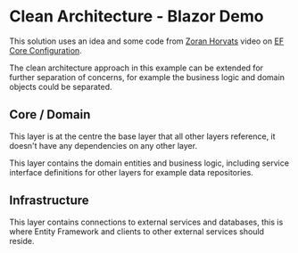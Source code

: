 # Clean Architecture - Blazor Demo

This solution uses an idea and some code from [Zoran Horvats](https://www.youtube.com/@zoran-horvat/featured) video on
[EF Core Configuration](https://www.youtube.com/watch?v=xpm2nRpvvA8).

The clean architecture approach in this example can be extended for further 
separation of concerns, for example the business logic and domain objects could be separated.

## Core / Domain
This layer is at the centre the base layer that all other layers reference,
it doesn't have any dependencies on any other layer.

This layer contains the domain entities and business logic, including
service interface definitions for other layers for example data repositories.

## Infrastructure
This layer contains connections to external services and databases,
this is where Entity Framework and clients to other external
services should reside.